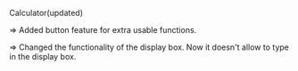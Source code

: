Calculator(updated)

=> Added button feature for extra usable functions.

=> Changed the functionality of the display box. Now it doesn't allow to type in the display box.
